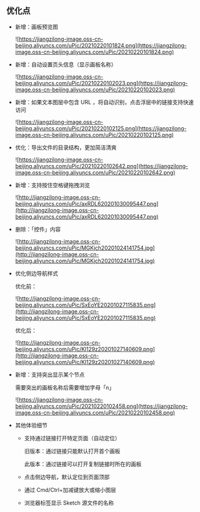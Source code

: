 ## 优化点

- 新增：画板预览图

    ![https://jiangzilong-image.oss-cn-beijing.aliyuncs.com/uPic/20210220101824.png](https://jiangzilong-image.oss-cn-beijing.aliyuncs.com/uPic/20210220101824.png)

- 新增：自动设置页头信息（显示画板名称）

    ![https://jiangzilong-image.oss-cn-beijing.aliyuncs.com/uPic/20210220102023.png](https://jiangzilong-image.oss-cn-beijing.aliyuncs.com/uPic/20210220102023.png)

- 新增：如果文本图层中包含 URL ，将自动识别，点击浮层中的链接支持快速访问

    ![https://jiangzilong-image.oss-cn-beijing.aliyuncs.com/uPic/20210220102125.png](https://jiangzilong-image.oss-cn-beijing.aliyuncs.com/uPic/20210220102125.png)

- 优化：导出文件的目录结构，更加简洁清爽

    ![https://jiangzilong-image.oss-cn-beijing.aliyuncs.com/uPic/20210220102642.png](https://jiangzilong-image.oss-cn-beijing.aliyuncs.com/uPic/20210220102642.png)

- 新增：支持按住空格键拖拽浏览

    ![http://jiangzilong-image.oss-cn-beijing.aliyuncs.com/uPic/axRDL620201030095447.png](http://jiangzilong-image.oss-cn-beijing.aliyuncs.com/uPic/axRDL620201030095447.png)

- 删除：「控件」内容

    ![http://jiangzilong-image.oss-cn-beijing.aliyuncs.com/uPic/MGKjch20201024141754.jpg](http://jiangzilong-image.oss-cn-beijing.aliyuncs.com/uPic/MGKjch20201024141754.jpg)

- 优化侧边导航样式
    
    优化前：

    ![http://jiangzilong-image.oss-cn-beijing.aliyuncs.com/uPic/SxEoYE20201027115835.png](http://jiangzilong-image.oss-cn-beijing.aliyuncs.com/uPic/SxEoYE20201027115835.png)

    优化后：

    ![http://jiangzilong-image.oss-cn-beijing.aliyuncs.com/uPic/Kl129z20201027140609.png](http://jiangzilong-image.oss-cn-beijing.aliyuncs.com/uPic/Kl129z20201027140609.png)

- 新增：支持突出显示某个节点

    需要突出的画板名称后需要增加字母「n」

    ![https://jiangzilong-image.oss-cn-beijing.aliyuncs.com/uPic/20210220102458.png](https://jiangzilong-image.oss-cn-beijing.aliyuncs.com/uPic/20210220102458.png)

- 其他体验细节
    - 支持通过链接打开特定页面（自动定位）

        旧版本：通过链接只能默认打开首个画板

        此版本：通过链接可以打开复制链接时所在的画板

    - 点击侧边导航，默认定位到页面顶部
    - 通过 Cmd/Ctrl+加减键放大或缩小图层
    - 浏览器标签显示 Sketch 源文件的名称
